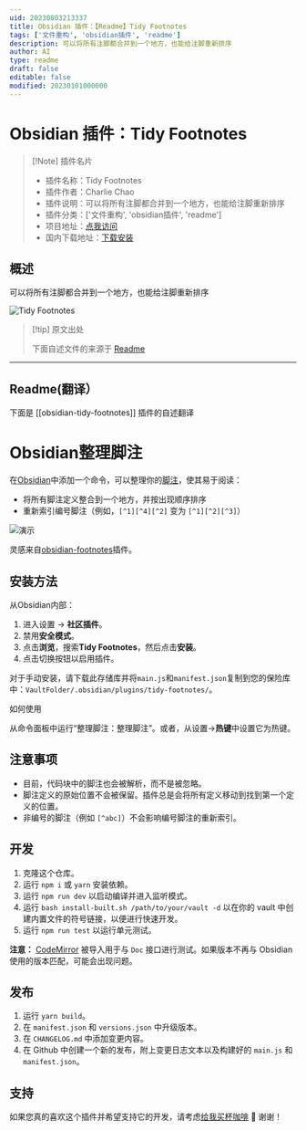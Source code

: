 ```yaml
---
uid: 20230803213337
title: Obsidian 插件：【Readme】Tidy Footnotes
tags: ['文件重构', 'obsidian插件', 'readme']
description: 可以将所有注脚都合并到一个地方，也能给注脚重新排序
author: AI
type: readme
draft: false
editable: false
modified: 20230101000000
---
```


# Obsidian 插件：Tidy Footnotes

> [!Note] 插件名片
> - 插件名称：Tidy Footnotes
> - 插件作者：Charlie Chao
> - 插件说明：可以将所有注脚都合并到一个地方，也能给注脚重新排序
> - 插件分类：['文件重构', 'obsidian插件', 'readme']
> - 项目地址：[点我访问](https://github.com/charliecm/obsidian-tidy-footnotes)
> - 国内下载地址：[下载安装](https://pkmer.cn/products/plugin/pluginMarket/?obsidian-tidy-footnotes)

## 概述

可以将所有注脚都合并到一个地方，也能给注脚重新排序

![Tidy Footnotes](https://cdn.pkmer.cn/covers/obsidian-tidy-footnotes.png!pkmer)

> [!tip] 原文出处
> 
>下面自述文件的来源于 [Readme](https://ghproxy.net/https://raw.githubusercontent.com/charliecm/obsidian-tidy-footnotes/main/README.md)
> 

---

## Readme(翻译）

下面是 [[obsidian-tidy-footnotes]] 插件的自述翻译



# Obsidian整理脚注

在[Obsidian](https://obsidian.md)中添加一个命令，可以整理你的[脚注](https://help.obsidian.md/How+to/Format+your+notes#Footnotes)，使其易于阅读：

- 将所有脚注定义整合到一个地方，并按出现顺序排序
- 重新索引编号脚注（例如，`[^1][^4][^2]` 变为 `[^1][^2][^3]`）

![演示](https://raw.githubusercontent.com/charliecm/obsidian-tidy-footnotes/main/demo.gif)

灵感来自[obsidian-footnotes](https://github.com/akaalias/obsidian-footnotes)插件。

## 安装方法

从Obsidian内部：
1. 进入设置 → **社区插件**。
2. 禁用**安全模式**。
3. 点击**浏览**，搜索**Tidy Footnotes**，然后点击**安装**。
4. 点击切换按钮以启用插件。

对于手动安装，请下载此存储库并将`main.js`和`manifest.json`复制到您的保险库中：`VaultFolder/.obsidian/plugins/tidy-footnotes/`。

如何使用

从命令面板中运行“整理脚注：整理脚注”。或者，从设置→**热键**中设置它为热键。

## 注意事项

- 目前，代码块中的脚注也会被解析，而不是被忽略。
- 脚注定义的原始位置不会被保留。插件总是会将所有定义移动到找到第一个定义的位置。
- 非编号的脚注（例如 `[^abc]`）不会影响编号脚注的重新索引。

## 开发

1. 克隆这个仓库。
2. 运行 `npm i` 或 `yarn` 安装依赖。
3. 运行 `npm run dev` 以启动编译并进入监听模式。
4. 运行 `bash install-built.sh /path/to/your/vault -d` 以在你的 vault 中创建内置文件的符号链接，以便进行快速开发。
5. 运行 `npm run test` 以运行单元测试。

**注意：** [CodeMirror](https://github.com/codemirror/CodeMirror) 被导入用于与 `Doc` 接口进行测试。如果版本不再与 Obsidian 使用的版本匹配，可能会出现问题。

## 发布

1. 运行 `yarn build`。
2. 在 `manifest.json` 和 `versions.json` 中升级版本。
3. 在 `CHANGELOG.md` 中添加变更内容。
4. 在 Github 中创建一个新的发布，附上变更日志文本以及构建好的 `main.js` 和 `manifest.json`。

## 支持

如果您真的喜欢这个插件并希望支持它的开发，请考虑[给我买杯咖啡](https://www.buymeacoffee.com/charliecm) 🙂 谢谢！





